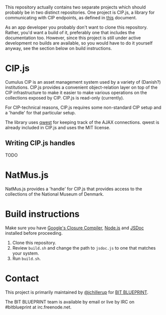 This repository actually contains two separate projects which should probably be in two distinct repositories. One project is CIP.js, a library for communicating with CIP endpoints, as defined in [this](http://samlinger.natmus.dk/CIP/doc/index.html) document.

As an app developer you probably don't want to clone this repository. Rather, you'd want a build of it, preferably one that includes the documentation too. However, since this project is still under active development no builds are available, so you would have to do it yourself anyway, see the section below on build instructions.

CIP.js
======
Cumulus CIP is an asset management system used by a variety of (Danish?) institutions. CIP.js provides a convenient object-relation layer on top of the CIP infrastructure to make it easier to make various operations on the collections exposed by CIP. CIP.js is read-only (currently).

For CIP-technical reasons, CIP.js requires some non-standard CIP setup and a 'handle' for that particular setup.

The library uses [qwest](https://github.com/pyrsmk/qwest) for keeping track of the AJAX connections. qwest is already included in CIP.js and uses the MIT license.

Writing CIP.js handles
----------------------
TODO

NatMus.js
=========
NatMus.js provides a 'handle' for CIP.js that provides access to the collections of the National Museum of Denmark.


Build instructions
==================
Make sure you have [Google's Closure Compiler](https://developers.google.com/closure/compiler/), [Node.js](http://node.js) and [JSDoc](http://usejsdoc.org/) installed before proceeding.

1.  Clone this repository.
2.  Review `build.sh` and change the path to `jsdoc.js` to one that matches your system.
3.  Run `build.sh`.


Contact
=======
This project is primarily maintained by [@jchillerup](https://github.com/jchillerup) for [BIT BLUEPRINT](http://www.bitblueprint.com/).

The BIT BLUEPRINT team is available by email or live by IRC on #bitblueprint at irc.freenode.net.